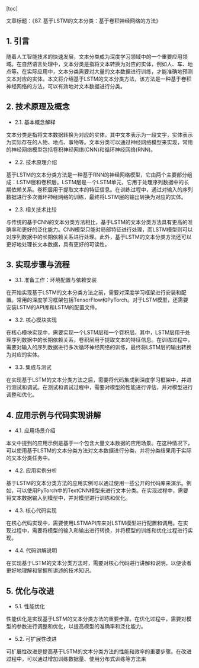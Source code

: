 
[toc]                    
                
                
文章标题：《87. 基于LSTM的文本分类：基于卷积神经网络的方法》

## 1. 引言

随着人工智能技术的快速发展，文本分类成为深度学习领域中的一个重要应用领域。在自然语言处理中，文本分类是指将文本转换为对应的实体，例如人、车、地点等。在实际应用中，文本分类需要对大量的文本数据进行训练，才能准确地预测文本对应的实体。本文将介绍基于LSTM的文本分类方法，该方法是一种基于卷积神经网络的方法，可以有效地对文本数据进行分类。

## 2. 技术原理及概念

- 2.1. 基本概念解释

文本分类是指将文本数据转换为对应的实体，其中文本表示为一段文字，实体表示为实际存在的人物、地点、事物等。文本分类可以通过神经网络模型来实现，常用的神经网络模型包括卷积神经网络(CNN)和循环神经网络(RNN)。

- 2.2. 技术原理介绍

基于LSTM的文本分类方法是一种基于RNN的神经网络模型，它由两个主要部分组成：LSTM层和卷积层。LSTM层是一个LSTM单元，它用于处理序列数据中的长期依赖关系。卷积层用于提取文本的特征信息。在训练过程中，通过对输入的序列数据进行多次循环神经网络的训练，最终将LSTM层的输出转换为对应的实体。

- 2.3. 相关技术比较

与传统的基于CNN的文本分类方法相比，基于LSTM的文本分类方法具有更高的准确率和更好的泛化能力。CNN模型只能对局部特征进行处理，而LSTM模型则可以对序列数据中的长期依赖关系进行处理。此外，基于LSTM的文本分类方法还可以更好地处理长文本数据，具有更好的可读性。

## 3. 实现步骤与流程

- 3.1. 准备工作：环境配置与依赖安装

在开始实现基于LSTM的文本分类方法之前，需要对深度学习框架进行安装和配置。常用的深度学习框架包括TensorFlow和PyTorch。对于LSTM模型，还需要安装LSTM的API库和LSTM的配置文件。

- 3.2. 核心模块实现

在核心模块实现中，需要实现一个LSTM层和一个卷积层。其中，LSTM层用于处理序列数据中的长期依赖关系，卷积层用于提取文本的特征信息。在训练过程中，需要对输入的序列数据进行多次循环神经网络的训练，最终将LSTM层的输出转换为对应的实体。

- 3.3. 集成与测试

在实现基于LSTM的文本分类方法之后，需要将代码集成到深度学习框架中，并进行测试和调试。在测试和调试过程中，需要对模型的性能进行评估，并对模型进行调整和优化。

## 4. 应用示例与代码实现讲解

- 4.1. 应用场景介绍

本文中提到的应用示例是基于一个包含大量文本数据的应用场景。在这种情况下，可以使用基于LSTM的文本分类方法对文本数据进行分类，并将分类结果用于实际的文本分类任务中。

- 4.2. 应用实例分析

基于LSTM的文本分类方法的应用实例可以通过使用一些公开的代码库来演示。例如，可以使用PyTorch中的TextCNN模型来进行文本分类。在实现过程中，需要将文本数据输入到模型中，并对模型进行训练和优化。

- 4.3. 核心代码实现

在核心代码实现中，需要使用LSTMAPI库来对LSTM模型进行配置和调用。在实现过程中，需要将模型的输入和输出进行转换，并将模型的训练和优化过程进行实现。

- 4.4. 代码讲解说明

在实现基于LSTM的文本分类方法时，需要对核心代码进行讲解和说明，以便读者更好地理解和掌握所讲述的技术知识。

## 5. 优化与改进

- 5.1. 性能优化

性能优化是实现基于LSTM的文本分类方法的重要步骤。在优化过程中，需要对模型的参数进行调整和优化，以提高模型的准确率和泛化能力。

- 5.2. 可扩展性改进

可扩展性改进是提高基于LSTM的文本分类方法的性能和效率的重要步骤。在改进过程中，可以通过增加训练数据量、使用分布式训练等方法来


